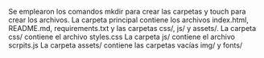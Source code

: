 Se emplearon los comandos mkdir para crear las carpetas y touch para crear los archivos.
La carpeta principal contiene los archivos index.html, README.md, requirements.txt y las carpetas css/, js/ y assets/.
    La carpeta css/ contiene el archivo styles.css
    La carpeta js/ contiene el archivo scrpits.js
    La carpeta assets/ contiene las carpetas vacías img/ y fonts/
